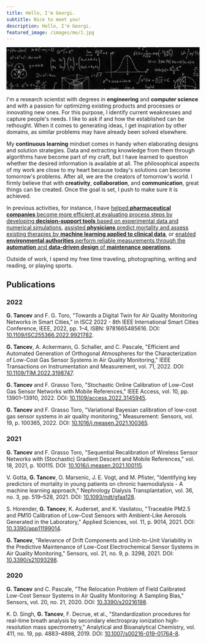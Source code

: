 ```yaml
---
title: Hello, I'm Georgi.
subtitle: Nice to meet you!
description: Hello, I'm Georgi.
featured_image: /images/me/1.jpg
---
```


![](/images/me/1.jpg)

I'm a research scientist with degrees in **engineering** and **computer science** and with a passion for optimizing existing products and processes or innovating new ones. For this purpose, I identify current weaknesses and capture people's needs. I like to ask if and how the established can be rethought. When it comes to generating ideas, I get inspiration by other domains, as similar problems may have already been solved elsewhere.

My **continuous learning** mindset comes in handy when elaborating designs and solution strategies. Data and extracting knowledge from them through algorithms have become part of my craft, but I have learned to question whether the desired information is available at all. The philosophical aspects of my work are close to my heart because today's solutions can become tomorrow's problems. After all, we are the creators of tomorrow's world. I firmly believe that with **creativity**, **collaboration**, and **communication**, great things can be created. Once the goal is set, I push to make sure it is achieved.

In previous activities, for instance, I have [helped **pharmaceutical companies** become more efficient at evaluating process steps by developing **decision-support tools** based on experimental data and numerical simulations](https://gtancev.github.io/project/decision-support), [assisted **physicians** predict mortality and assess existing therapies by **machine learning applied to clinical data**](https://gtancev.github.io/project/clinical-data-science), or [enabled **environmental authorities** perform reliable measurements through the **automation** and **data-driven design** of **maintenance operations**](https://gtancev.github.io/project/sensor-systems).

Outside of work, I spend my free time traveling, photographing, writing and reading, or playing sports.

## Publications

### 2022

**G. Tancev** and F. G. Toro, "Towards a Digital Twin for Air Quality Monitoring Networks in Smart Cities," in ISC2 2022 - 8th IEEE International Smart Cities Conference, IEEE, 2022, pp. 1–4, ISBN: 9781665485616. DOI: [10.1109/ISC255366.2022.9921782](https://doi.org/10.1109/ISC255366.2022.9921782).

**G. Tancev**, A. Ackermann, G. Schaller, and C. Pascale, "Efficient and Automated Generation of Orthogonal Atmospheres for the Characterization of Low-Cost Gas Sensor Systems in Air Quality Monitoring," IEEE Transactions on Instrumentation and Measurement, vol. 71, 2022. DOI: [10.1109/TIM.2022.3198747](https://doi.org/10.1109/TIM.2022.3198747).

**G. Tancev** and F. Grasso Toro, "Stochastic Online Calibration of Low-Cost Gas Sensor Networks with Mobile References," IEEE Access, vol. 10, pp. 13901–13910, 2022. DOI: [10.1109/access.2022.3145945](https://doi.org/10.1109/access.2022.3145945).

**G. Tancev** and F. Grasso Toro, "Variational Bayesian calibration of low-cost gas sensor systems in air quality monitoring," Measurement: Sensors, vol. 19, p. 100365, 2022. DOI: [10.1016/j.measen.2021.100365](https://doi.org/10.1016/j.measen.2021.100365).

### 2021

**G. Tancev** and F. Grasso Toro, "Sequential Recalibration of Wireless Sensor Networks with (Stochastic) Gradient Descent and Mobile References," vol. 18, 2021, p. 100115. DOI: [10.1016/j.measen.2021.100115](https://doi.org/10.1016/j.measen.2021.100115).

V. Gotta, **G. Tancev**, O. Marsenic, J. E. Vogt, and M. Pfister, "Identifying key predictors of mortality in young patients on chronic haemodialysis - A machine learning approach," Nephrology Dialysis Transplantation, vol. 36, no. 3, pp. 519–528, 2021. DOI: [10.1093/ndt/gfaa128](https://doi.org/10.1093/ndt/gfaa128).

S. Horender, **G. Tancev**, K. Auderset, and K. Vasilatou, "Traceable PM2.5 and PM10 Calibration of Low-Cost Sensors with Ambient-Like Aerosols Generated in the Laboratory," Applied Sciences, vol. 11, p. 9014, 2021. DOI: [10.3390/app11199014](https://doi.org/10.3390/app11199014).

**G. Tancev**, "Relevance of Drift Components and Unit-to-Unit Variability in the Predictive Maintenance of Low-Cost Electrochemical Sensor Systems in Air Quality Monitoring," Sensors, vol. 21, no. 9, p. 3298, 2021. DOI: [10.3390/s21093298](https://doi.org/10.3390/s21093298).

### 2020

**G. Tancev** and C. Pascale, "The Relocation Problem of Field Calibrated Low-Cost Sensor Systems in Air Quality Monitoring: A Sampling Bias," Sensors, vol. 20, no. 21, 2020. DOI: [10.3390/s20216198](https://doi.org/10.3390/s20216198).

K. D. Singh, **G. Tancev**, F. Decrue, et al., "Standardization procedures for real-time breath analysis by secondary electrospray ionization high-resolution mass spectrometry," Analytical and Bioanalytical Chemistry, vol. 411, no. 19, pp. 4883–4898, 2019. DOI: [10.1007/s00216-019-01764-8](https://doi.org/10.1007/s00216-019-01764-8).
